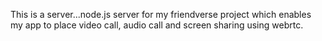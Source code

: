 This is a server...node.js server for my friendverse project which enables my app to place video call, audio call and screen sharing using webrtc. 
